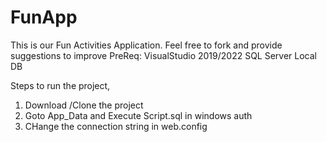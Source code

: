 # FunApp
This is our Fun Activities Application. Feel free to fork and provide suggestions to improve
PreReq:
VisualStudio 2019/2022
SQL Server Local DB

Steps to run the project,
1. Download /Clone the project
2. Goto App_Data and Execute Script.sql in windows auth
3. CHange the connection string in web.config
